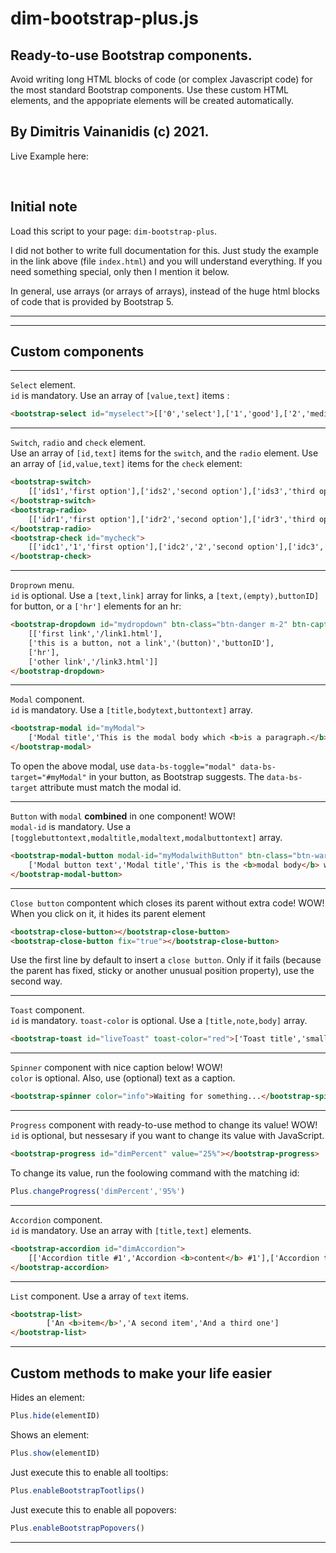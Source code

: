 # dim-bootstrap-plus.js
 ## Ready-to-use Bootstrap components. 
 Avoid writing long HTML blocks of code (or complex Javascript code) for the most standard Bootstrap components. Use these custom HTML elements, and the appopriate elements will be created automatically.
 ## By Dimitris Vainanidis (c) 2021. #
 Live Example here: 

<br/>

## **Initial note**
Load this script to your page: ```dim-bootstrap-plus```.

I did not bother to write full documentation for this. Just study the example in the link above (file ```index.html```) and you will understand everything. If you need something special, only then I mention it below.

In general, use arrays (or arrays of arrays), instead of the huge html blocks of code that is provided by Bootstrap 5.

<hr>
<hr>

## **Custom components**
<hr>

`Select` element. 
<br>`id` is mandatory. Use an array of `[value,text]` items :
```HTML
<bootstrap-select id="myselect">[['0','select'],['1','good'],['2','mediocre'],['3','bad']]</bootstrap-select>
```
<hr>

`Switch`, `radio` and `check` element. 
<br>Use an array of `[id,text]` items  for the `switch`, and the `radio` element. Use an array of `[id,value,text]` items for the `check` element:
```HTML
<bootstrap-switch>
    [['ids1','first option'],['ids2','second option'],['ids3','third option']]
</bootstrap-switch>
<bootstrap-radio>
    [['idr1','first option'],['idr2','second option'],['idr3','third option']]
</bootstrap-radio>
<bootstrap-check id="mycheck">
    [['idc1','1','first option'],['idc2','2','second option'],['idc3','3','third option']]
</bootstrap-check>
```
<hr>

`Droprown` menu. 
<br>`id` is optional. Use a `[text,link]` array for links, a `[text,(empty),buttonID]` for button, or a `['hr']` elements for an hr:
```HTML
<bootstrap-dropdown id="mydropdown" btn-class="btn-danger m-2" btn-caption="Click to open dropdown menu">
    [['first link','/link1.html'],
    ['this is a button, not a link','(button)','buttonID'],
    ['hr'],
    ['other link','/link3.html']]
</bootstrap-dropdown>
```
<hr>

`Modal` component. 
<br>`id` is mandatory. Use a `[title,bodytext,buttontext]` array. 
```HTML
<bootstrap-modal id="myModal">
    ['Modal title','This is the modal body which <b>is a paragraph.</b>','OK']
</bootstrap-modal>
```
To open the above modal, use `data-bs-toggle="modal" data-bs-target="#myModal"` in your button, as Bootstrap suggests. The `data-bs-target` attribute must match the modal id.
<hr>

`Button` with `modal` **combined** in one component! WOW!
<br>`modal-id` is mandatory. Use a `[togglebuttontext,modaltitle,modaltext,modalbuttontext]` array. 

```HTML
<bootstrap-modal-button modal-id="myModalwithButton" btn-class="btn-warning">
    ['Modal button text','Modal title','This is the <b>modal body</b> which is a paragraph. ','OK']
</bootstrap-modal-button>
```
<hr>

`Close button` compontent which closes its parent without extra code! WOW!
<br>When you click on it, it hides its parent element
```HTML
<bootstrap-close-button></bootstrap-close-button>
<bootstrap-close-button fix="true"></bootstrap-close-button>
```
Use the first line by default to insert a `close button`. Only if it fails (because the parent has fixed, sticky or another unusual position property), use the second way.
<hr>

`Toast` component.
<br>`id` is mandatory. `toast-color` is optional. Use a `[title,note,body]` array. 
```HTML
<bootstrap-toast id="liveToast" toast-color="red">['Toast title','small note','This is the message of the toast.']</bootstrap-toast>
```
<hr>

`Spinner` component with nice caption below! WOW!
<br>`color` is optional. Also, use (optional) text as a caption. 

```HTML
<bootstrap-spinner color="info">Waiting for something...</bootstrap-spinner>
```
<hr>

`Progress` component with ready-to-use method to change its value! WOW!
<br>`id` is optional, but nessesary if you want to change its value with JavaScript.
```HTML
<bootstrap-progress id="dimPercent" value="25%"></bootstrap-progress>
```
To change its value, run the foolowing command with the matching id:
```JavaScript
Plus.changeProgress('dimPercent','95%')
```
<hr>

`Accordion` component.
<br>`id` is mandatory. Use an array with `[title,text]` elements.
```HTML
<bootstrap-accordion id="dimAccordion">
    [['Accordion title #1','Accordion <b>content</b> #1'],['Accordion title #2','Accordion content #2'],['Accordion title #3','Accordion content #3']]
</bootstrap-accordion>
```
<hr>

`List` component.
Use a array of `text` items. 
```HTML
<bootstrap-list>
        ['An <b>item</b>','A second item','And a third one']
</bootstrap-list>
```


<hr>

## **Custom methods to make your life easier**


Hides an element:
```Javascript
Plus.hide(elementID)
```
Shows an element:
```Javascript
Plus.show(elementID)
```
Just execute this to enable all tooltips:
```Javascript
Plus.enableBootstrapTootlips()
```

Just execute this to enable all popovers:
```Javascript
Plus.enableBootstrapPopovers()
```

<hr>